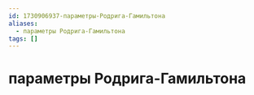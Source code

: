 ```yaml
---
id: 1730906937-параметры-Родрига-Гамильтона
aliases:
  - параметры Родрига-Гамильтона
tags: []
---
```


# параметры Родрига-Гамильтона

